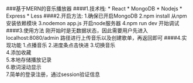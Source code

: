###基于MERN的音乐播放器
####1.技术栈:
	* React
	* MongoDB
	* Nodejs
	* Express
	* Less
####2.开启方法:
	1.确保已开启MongoDB
	2.npm install 从npm安装依赖模块
	3.nodemon app.js 开启node服务器
	4.npm run dev 开始调试
####3.使用方法
	刚开始时是无数据状态，因此需要用户先进入 localhost:8080/admin 路径进行上传音乐以及创建歌单，再返回即可
####4.实现功能
	1.点播音乐 
	2.进度条点击快进
	3.切换音乐 	
	4.添加收藏  	
	5.本地存储播放记录  
	6.歌词滚动显示  
	7.简单的登录注册，通过session验证信息

